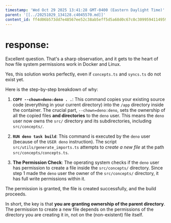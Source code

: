 ```yaml
---
timestamp: 'Wed Oct 29 2025 13:41:28 GMT-0400 (Eastern Daylight Time)'
parent: '[[../20251029_134128.c4045570.md]]'
content_id: ff4d06b573dd7e48567ee52c38ab5eff5d5a68d0c67c0c3099594114959419d7
---
```


# response:

Excellent question. That's a sharp observation, and it gets to the heart of how file system permissions work in Docker and Linux.

Yes, this solution works perfectly, even if `concepts.ts` and `syncs.ts` do not exist yet.

Here is the step-by-step breakdown of why:

1. **`COPY --chown=deno:deno . .`**: This command copies your existing source code (everything in your current directory) into the `/app` directory inside the container. The crucial part, `--chown=deno:deno`, sets the ownership of all the copied files **and directories** to the `deno` user. This means the `deno` user now owns the `src/` directory and its subdirectories, including `src/concepts/`.

2. **`RUN deno task build`**: This command is executed by the `deno` user (because of the `USER deno` instruction). The script `src/utils/generate_imports.ts` attempts to *create a new file* at the path `src/concepts/concepts.ts`.

3. **The Permission Check**: The operating system checks if the `deno` user has permission to create a file inside the `src/concepts/` directory. Since step 1 made the `deno` user the owner of the `src/concepts/` directory, it has full write permissions within it.

The permission is granted, the file is created successfully, and the build proceeds.

In short, the key is that **you are granting ownership of the parent directory**. The permission to create a new file depends on the permissions of the directory you are creating it in, not on the (non-existent) file itself.
